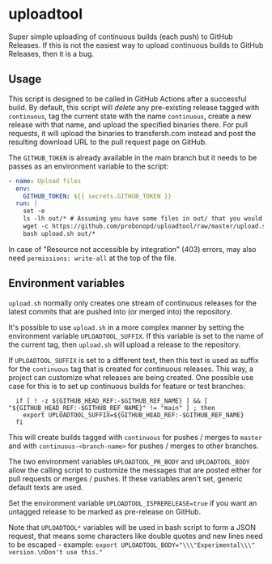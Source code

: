 # uploadtool

Super simple uploading of continuous builds (each push) to GitHub Releases. If this is not the easiest way to upload continuous builds to GitHub Releases, then it is a bug.

## Usage

This script is designed to be called in GitHub Actions after a successful build. By default, this script will _delete_ any pre-existing release tagged with `continuous`, tag the current state with the name `continuous`, create a new release with that name, and upload the specified binaries there. For pull requests, it will upload the binaries to transfersh.com instead and post the resulting download URL to the pull request page on GitHub.

The `GITHUB_TOKEN` is already available in the main branch but it needs to be passes as an environment variable to the script:

```yaml
- name: Upload files
  env:
    GITHUB_TOKEN: ${{ secrets.GITHUB_TOKEN }}
  run: |
    set -e
    ls -lh out/* # Assuming you have some files in out/ that you would like to upload
    wget -c https://github.com/probonopd/uploadtool/raw/master/upload.sh
    bash upload.sh out/*
```

In case of "Resource not accessible by integration" (403) errors, may also need `permissions: write-all` at the top of the file.

## Environment variables

`upload.sh` normally only creates one stream of continuous releases for the latest commits that are pushed into (or merged into) the repository.

It's possible to use `upload.sh` in a more complex manner by setting the environment variable `UPLOADTOOL_SUFFIX`. If this variable is set to the name of the current tag, then `upload.sh` will upload a release to the repository.

If `UPLOADTOOL_SUFFIX` is set to a different text, then this text is used as suffix for the `continuous` tag that is created for continuous releases. This way, a project can customize what releases are being created.
One possible use case for this is to set up continuous builds for feature or test branches:
```
  if [ ! -z ${GITHUB_HEAD_REF:-$GITHUB_REF_NAME} ] && [ "${GITHUB_HEAD_REF:-$GITHUB_REF_NAME}" != "main" ] ; then
    export UPLOADTOOL_SUFFIX=${GITHUB_HEAD_REF:-$GITHUB_REF_NAME}
  fi
```
This will create builds tagged with `continuous` for pushes / merges to `master` and with `continuous-<branch-name>` for pushes / merges to other branches.

The two environment variables `UPLOADTOOL_PR_BODY` and `UPLOADTOOL_BODY` allow the calling script to customize the messages that are posted either for pull requests or merges / pushes. If these variables aren't set, generic default texts are used.

Set the environment variable `UPLOADTOOL_ISPRERELEASE=true` if you want an untagged release to be marked as pre-release on GitHub.

Note that `UPLOADTOOL*` variables will be used in bash script to form a JSON request, that means some
characters like double quotes and new lines need to be escaped - example: `export UPLOADTOOL_BODY="\\\"Experimental\\\" version.\nDon't use this."`
